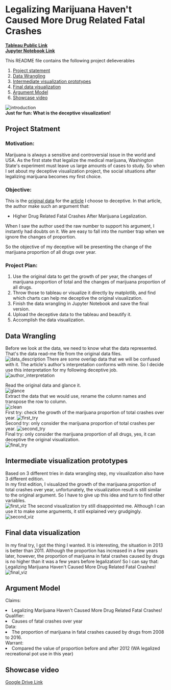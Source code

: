 # Legalizing Marijuana Haven't Caused More Drug Related Fatal Crashes 


[**Tableau Public Link** ](https://public.tableau.com/profile/yuhao.wang#!/vizhome/Final_Version/Sheet1?publish=yes)  
[**Jupyter Notebook Link**](https://github.com/HowellWang/Data_Viz_HW/blob/master/Deceptive/Deceptive_Visualization.ipynb)

This README file contains the following project delieverables

1. [Project statement](#1)
2. [Data Wrangling](#2)
3. [Intermediate visualization prototypes](#3)
4. [Final data visualization](#4)
5. [Argument Model](#5)
6. [Showcase video](#6)

![introduction](img/Introduction.JPG)<br/>
<b>Just for fun: What is the deceptive visualization!</b>

## <a name="1"></a>Project Statment 

### Motivation:

Marijuana is always a sensitive and controversial issue in the world and USA. As the first state that legalize the medical marijuana, Washington State's experiment must leave us large amounts of cases to study. So when I set about my deceptive visualization project, the social situations after legalizing marijuana becomes my first choice.

### Objective:
This is the [original data](http://wtsc.wa.gov/download/2388/Washington2008-2015.xls) for the [article](http://www.mcoscillator.com/learning_center/weekly_chart/higher_drug_related_fatal_crashes_after_marijuana_legalization/) I choose to deceptive. In that article, the author make such an argument that:

 * Higher Drug Related Fatal Crashes After Marijuana Legalization.

When I saw the author used the raw number to support his argument, I instantly had doubts on it. We are easy to fall into the number trap when we ignore the changes of proportion. <br/>

So the objective of my deceptive will be presenting the change of the marijuana proportion of all drugs over year. 

### Project Plan:
1. Use the original data to get the growth of per year, the changes of marijuana proportion of total and the changes of marijuana proportion of all drugs.
1. Throw those to tableau or visualize it directly by matplotlib, and find which charts can help me deceptive the original visualization.
1. Finish the data wrangling in Jupyter Notebook and save the final version.
1. Upload the deceptive data to the tableau and beautify it.
1. Accomplish the data visualization.

## <a name="2"></a>Data Wrangling
Before we look at the data, we need to know what the data represented. That's the data read-me file from the original data files.<br />
![data_description](img/data_description.png)
There are some overlap data that we will be confused with it. The article's author's interpretation conforms with mine. So I decide use this interpretation for my following deceptive job.<br/>
![author_interpretation](img/author's_data_description.png)

Read the original data and glance it.<br />
![glance](img/Glance.png)<br/>
Extract the data that we would use, rename the column names and transpose the row to column.<br />
![clean](img/first_clean.png)<br/>
First try: check the growth of the marijuana proportion of total crashes over year.
![first_try](img/first_try.png)<br />
Second try: only consider the marijuana proportion of total crashes per year.
![second_try](img/second_try.png)<br />
Final try: only consider the marijuana proportion of all drugs, yes, it can deceptive the original visualization.<br />
![final_try](img/final_try.png)

## <a name="3"></a>Intermediate visualization prototypes
Based on 3 different tries in data wrangling step, my visualization also have 3 different edition.<br />
In my first edition, I visualized the growth of the marijuana proportion of total crashes over year, unfortunately, the visualization result is still similar to the original argument. So I have to give up this idea and turn to find other variables.<br/>
![first_viz](img/first_viz.png)
The second visualization try still disappointed me. Although I can use it to make some arguments, it still explained very grudgingly.<br />
![second_viz](img/second_viz.png)
## <a name="4"></a>Final data visualization

In my final try, I got the thing I wanted. It is interesting, the situation in 2013 is better than 2011. Although the proportion has increased in a few years later, however, the proportion of marijuana in fatal crashes caused by drugs is no higher than it was a few years before legalization! So I can say that: Legalizing Marijuana Haven't Caused More Drug Related Fatal Crashes!<br/>
![final_viz](img/final_viz.png)

## <a name="5"></a>Argument Model
Claims:
<li>Legalizing Marijuana Haven't Caused More Drug Related Fatal Crashes!</li>
Qualifier:
<li>Causes of fatal crashes over year</li>
Data:
<li>The proportion of marijuana in fatal crashes caused by drugs from 2008 to 2016.</li>
Warrant:
<li>Compared the value of proportion before and after 2012 (WA legalized recreational pot use in this year)</li>

## <a name="6"></a>Showcase video
[Google Drive Link](https://drive.google.com/file/d/1Bq7AxvAkkM9RhgjeLNNhT6Gi3pUk4q5G/view?usp=sharing)
 


